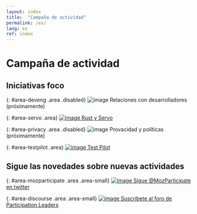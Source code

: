 ```yaml
---
layout: index
title:  "Campaña de actividad"
permalink: /es/
lang: es
ref: index
---
```


# Campaña de actividad

## Iniciativas foco

{: #area-deveng .area .disabled}
![image](/activity-campaign/asserts/img/development.png)
Relaciones con desarrolladores (próximamente)

{: #area-servo .area}
[![image](/activity-campaign/asserts/img/servo.png)
Rust y Servo](./area/servo)

{: #area-privacy .area .disabled}
![image](/activity-campaign/asserts/img/privacy.png)
Provacidad y políticas (próximamente)

{: #area-testpilot .area}
[![image](/activity-campaign/asserts/img/test-pilot.png)
Test Pilot](./area/test-pilot)

## Sigue las novedades sobre nuevas actividades

{: #area-mozparticipate .area .area-small}
[![image](/activity-campaign/asserts/img/participation.png)
Sigue @MozParticipate en twitter](https://twitter.com/intent/follow/?screen_name=MozParticipate)

{: #area-discourse .area .area-small}
[![image](/activity-campaign/asserts/img/discourse.png)
Suscríbete al foro de Participation Leaders](https://discourse.mozilla-community.org/c/participation-leaders)
